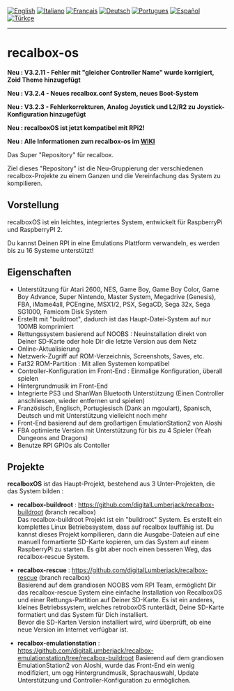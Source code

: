 [![English](http://upload.wikimedia.org/wikipedia/commons/e/e1/Union_Jack_22x16.png "English")](README.md)
[![Italiano](http://upload.wikimedia.org/wikipedia/commons/7/70/Flag_of_italy.png "Italiano")](README-IT.md) 
[![Français](http://upload.wikimedia.org/wikipedia/commons/1/14/Flag_of_france.png "Française")](README-FR.md)
[![Deutsch](http://upload.wikimedia.org/wikipedia/commons/4/4b/Flag_of_germany.png "Deutsch")](README-DE.md)
[![Portugues](http://upload.wikimedia.org/wikipedia/commons/a/aa/Flag_of_Portugal_icon.png "Portugues")](README-PT.md)
[![Español](http://upload.wikimedia.org/wikipedia/commons/3/30/Flag_of_spain.png "Español")](README-ES.md)
[![Türkçe](https://upload.wikimedia.org/wikipedia/commons/thumb/b/b4/Flag_of_Turkey.svg/24px-Flag_of_Turkey.svg.png "Türkçe")](README-TR.md)
****
# recalbox-os
**Neu : V3.2.11 - Fehler mit "gleicher Controller Name" wurde korrigiert, Zoid Theme hinzugefügt**

**Neu : V3.2.4  - Neues recalbox.conf System, neues Boot-System**

**Neu : V3.2.3  - Fehlerkorrekturen, Analog Joystick und L2/R2 zu Joystick-Konfiguration hinzugefügt**

**Neu : recalboxOS ist jetzt kompatibel mit RPi2!**

**Neu : Alle Informationen zum recalbox-os im [WIKI](https://github.com/digitalLumberjack/recalbox-os/wiki)**

Das Super "Repository" für recalbox.

Ziel dieses "Repository" ist die Neu-Gruppierung der verschiedenen recalbox-Projekte zu einem Ganzen und die 
Vereinfachung das System zu kompilieren.
## Vorstellung
recalboxOS ist ein leichtes, integriertes System, entwickelt für RaspberryPi und RaspberryPI 2.

Du kannst Deinen RPI in eine Emulations Plattform verwandeln, es werden bis zu 16 Systeme unterstützt!

## Eigenschaften
- Unterstützung für Atari 2600, NES, Game Boy, Game Boy Color, Game Boy Advance, Super Nintendo, Master System, Megadrive (Genesis), FBA, iMame4all, PCEngine, MSX1/2, PSX, SegaCD, Sega 32x, Sega SG1000, Famicom Disk System
- Erstellt mit "buildroot", dadurch ist das Haupt-Datei-System auf nur 100MB komprimiert
- Rettungssystem basierend auf NOOBS : Neuinstallation direkt von Deiner SD-Karte oder hole Dir die letzte Version aus dem Netz
- Online-Aktualisierung
- Netzwerk-Zugriff auf ROM-Verzeichnis, Screenshots, Saves, etc.
- Fat32 ROM-Partition : Mit allen Systemen kompatibel
- Controller-Konfiguration im Front-End : Einmalige Konfiguration, überall spielen
- Hintergrundmusik im Front-End
- Integrierte PS3 und ShanWan Bluetooth Unterstützung (Einen Controller anschliessen, wieder entfernen und spielen)
- Französisch, Englisch, Portugiesisch (Dank an mgoulart), Spanisch, Deutsch und mit Unterstützung vielleicht noch mehr
- Front-End basierend auf dem großartigen EmulationStation2 von Aloshi
- FBA optimierte Version mit Unterstützung für bis zu 4 Spieler (Yeah Dungeons and Dragons)
- Benutze RPI GPIOs als Contoller

## Projekte
**recalboxOS** ist das Haupt-Projekt, bestehend aus 3 Unter-Projekten, die das System bilden :

- **recalbox-buildroot** :
https://github.com/digitalLumberjack/recalbox-buildroot (branch recalbox)                                                   
Das recalbox-buildroot Projekt ist ein "buildroot" System. Es erstellt ein komplettes Linux Betriebssystem, dass auf recalbox lauffähig ist.
Du kannst dieses Projekt kompilieren, dann die Ausgabe-Dateien auf eine manuell formartierte SD-Karte kopieren, um das System auf einem RaspberryPi zu starten. 
Es gibt aber noch einen besseren Weg, das recalbox-rescue System.

- **recalbox-rescue** : 
https://github.com/digitalLumberjack/recalbox-rescue (branch recalbox)                                                      
Basierend auf dem grandiosen NOOBS vom RPI Team, ermöglicht Dir das recalbox-rescue System eine einfache Installation von RecalboxOS und einer Rettungs-Partition auf Deiner SD-Karte. 
Es ist ein anderes, kleines Betriebssystem, welches retroboxOS runterlädt, Deine SD-Karte formatiert und das System für Dich installiert.  
Bevor die SD-Karten Version installiert wird, wird überprüft, ob eine neue Version im Internet verfügbar ist.

- **recalbox-emulationstation** :
https://github.com/digitalLumberjack/recalbox-emulationstation/tree/recalbox-buildroot
Basierend auf dem grandiosen EmulationStation2 von Aloshi, wurde das Front-End ein wenig modifiziert, 
um ogg Hintergrundmusik, Sprachauswahl, Update Unterstützung und Controller-Konfiguration zu ermöglichen.
